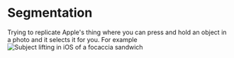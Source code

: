 # Segmentation
Trying to replicate Apple's thing where you can press and hold an object in a photo and it selects it for you.
For example
![Subject lifting in iOS of a focaccia sandwich](images/goal.png "Goal")
